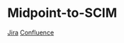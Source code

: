 # Midpoint-to-SCIM

[Jira](https://midpointscim.atlassian.net/jira/software/projects/MID/boards/1)
[Confluence](https://midpointscim.atlassian.net/wiki/spaces/BZ/overview)
